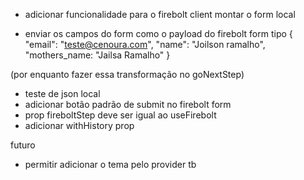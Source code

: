 * adicionar funcionalidade para o firebolt client montar o form local

* enviar os campos do form como o payload do firebolt form tipo
{
  "email": "teste@cenoura.com",
  "name": "Joilson ramalho",
  "mothers_name: "Jailsa Ramalho"
}

(por enquanto fazer essa transformação no goNextStep)


* teste de json local
* adicionar botão padrão de submit no firebolt form
* prop fireboltStep deve ser igual ao useFirebolt
* adicionar withHistory prop


futuro
* permitir adicionar o tema pelo provider tb